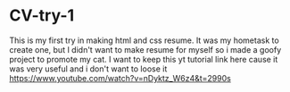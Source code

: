 # CV-try-1
This is my first try in making html and css resume. It was my hometask to create one, but I didn't want to make resume for myself so i made a goofy project 
to promote my cat. I want to keep this yt tutorial link here cause it was very useful and i don't want to loose it
https://www.youtube.com/watch?v=nDyktz_W6z4&t=2990s
